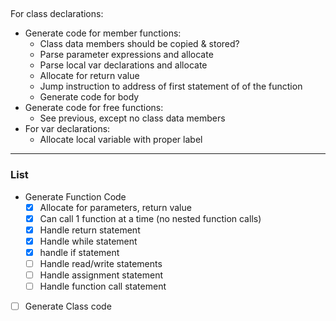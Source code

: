 ##
For class declarations:
  - Generate code for member functions:
    - Class data members should be copied & stored?
    - Parse parameter expressions and allocate
    - Parse local var declarations and allocate
    - Allocate for return value
    - Jump instruction to address of first statement of of the function
    - Generate code for body
  - Generate code for free functions:
    - See previous, except no class data members
  - For var declarations:
    - Allocate local variable with proper label
___
### List
  - Generate Function Code
    - [X] Allocate for parameters, return value
    - [X] Can call 1 function at a time (no nested function calls)
    - [X] Handle return statement
    - [X] Handle while statement
    - [X] handle if statement
    - [ ] Handle read/write statements
    - [ ] Handle assignment statement
    - [ ] Handle function call statement
  - [ ] Generate Class code